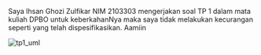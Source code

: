 Saya Ihsan Ghozi Zulfikar NIM 2103303 mengerjakan soal TP 1 dalam mata kuliah DPBO untuk keberkahanNya maka saya tidak melakukan kecurangan seperti yang telah dispesifikasikan. Aamiin

![tp1_uml](https://user-images.githubusercontent.com/100748074/224945889-3add4542-54ab-45ae-8ae1-3dc9681382ae.PNG)
